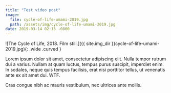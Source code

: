 ```yaml
---
title: "Test video post"
image:
  file: cycle-of-life-umami-2019.jpg
  path: /assets/img/cycle-of-life-umami-2019.jpg
date: 2019-03-14 02:15 -0800
---
```


![The Cycle of Life, 2018. Film still.]({{ site.img_dir }}cycle-of-life-umami-2019.jpg){: .wide .curved }

Lorem ipsum dolor sit amet, consectetur adipiscing elit. Nulla tempor rutrum dui a varius. Nullam at quam luctus, tempus purus suscipit, imperdiet enim. In sodales, neque quis tempus facilisis, erat nisi porttitor tellus, ut venenatis ante ex sit amet dui. WTF.

Cras congue nibh ac mauris vestibulum, nec ultrices ante mollis.

